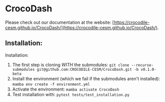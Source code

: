 # CrocoDash

Please check out our documentation at the website: [https://crocodile-cesm.github.io/CrocoDash/](https://crocodile-cesm.github.io/CrocoDash/).

## Installation: 

Installation:
1. The first step is cloning *WITH* the submodules:
`git clone --recurse-submodules git@github.com:CROCODILE-CESM/CrocoDash.git -b v0.1.0-beta`
2. Install the environment (which we fail if the submodules aren't installed):
`mamba env create -f environment.yml`
3. Activate the environment:
`mamba activate CrocoDash`
4. Test installation with:
`pytest tests/test_installation.py`


